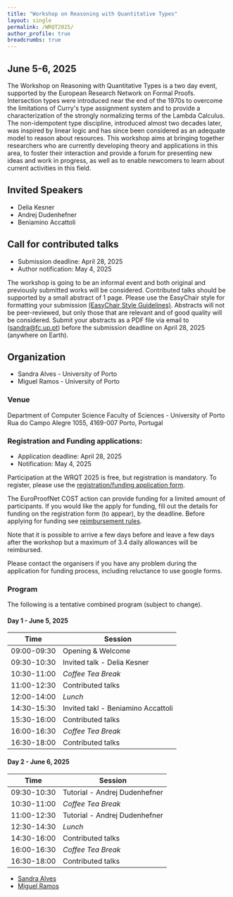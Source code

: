 ```yaml
---
title: "Workshop on Reasoning with Quantitative Types"
layout: single
permalink: /WRQT2025/
author_profile: true
breadcrumbs: true
---
```


## June 5-6, 2025
The Workshop on Reasoning with Quantitative Types is a two day event, supported by the European Research Network on Formal Proofs.  Intersection types were introduced near the end of the 1970s to overcome the limitations of Curry's type assignment system and to provide a characterization of the strongly normalizing terms of the Lambda Calculus. The non-idempotent type discipline, introduced almost two decades later, was inspired by linear logic and has since been considered as an adequate model to reason about resources. This workshop aims at bringing together researchers who are currently developing theory and applications in this area, to foster their interaction and provide a forum for presenting new ideas and work in progress, as well as to enable newcomers to learn about current activities in this field.

## Invited Speakers
- Delia Kesner 
- Andrej Dudenhefner
- Beniamino Accattoli

## Call for contributed talks
* Submission deadline: April 28, 2025
* Author notification:  May 4, 2025

The workshop is going to be an informal event and both original and previously submitted works will be considered.
Contributed talks should be supported by a small abstract of 1 page. Please use the EasyChair style for formatting your submission [(EasyChair Style Guidelines)](https://easychair.org/publications/for_authors). Abstracts will not be peer-reviewed, but only those that are relevant and of good quality will be considered. Submit your abstracts as a PDF file via email to (sandra@fc.up.pt) before the submission deadline on April 28, 2025 (anywhere on Earth).

## Organization
* Sandra Alves - University of Porto
* Miguel Ramos - University of Porto

### Venue
Department of Computer Science
Faculty of Sciences - University of Porto
Rua do Campo Alegre 1055, 
4169-007 Porto, Portugal


### Registration and Funding applications:
* Application deadline: April 28, 2025
* Notification:  May 4, 2025
  
Participation at the WRQT 2025 is free, but registration is mandatory. To register, please use the [registration/funding application form](https://docs.google.com/forms/d/e/1FAIpQLSe6uXqOorYKbeaSn_LfnVH6HHL_CeMX0UeqvOFNbAeWMy0OLw/viewform?usp=sf_link).

The EuroProofNet COST action can provide funding for a limited amount of participants. If you would like the apply for funding, fill out the details for funding on the registration form (to appear), by the deadline. Before applying for funding see [reimbursement rules](../reimbursement-rules).

Note that it is possible to arrive a few days before and leave a few days after the workshop but a maximum of 3.4 daily allowances will be reimbursed.

Please contact the organisers if you have any problem during the application for funding process, including reluctance to use google forms.

### Program
The following is a tentative combined program (subject to change).

#### Day 1 - June 5, 2025

| Time        | Session |
| ----------- | ----------- |
| 09:00-09:30 | Opening & Welcome |
| 09:30-10:30 | Invited talk -  Delia Kesner|
| 10:30-11:00 |  _Coffee Tea Break_ |
| 11:00-12:30 | Contributed talks |
| 12:00-14:00 | _Lunch_ |
| 14:30-15:30 | Invited takl - Beniamino Accattoli |
| 15:30-16:00 | Contributed talks |
| 16:00-16:30 | _Coffee Tea Break_ |
| 16:30-18:00 | Contributed talks |


#### Day 2 - June 6, 2025 

| Time        | Session |
| ----------- | ----------- |
| 09:30-10:30 | Tutorial - Andrej Dudenhefner |
| 10:30-11:00 |  _Coffee Tea Break_ |
| 11:00-12:30 | Tutorial - Andrej Dudenhefner |
| 12:30-14:30 | _Lunch_ |
| 14:30-16:00 | Contributed talks |
| 16:00-16:30 | _Coffee Tea Break_ |
| 16:30-18:00 | Contributed talks |

* [Sandra Alves](https://www.dcc.fc.up.pt/~sandra/Home/Home.html)
* [Miguel Ramos](https://boilnkettle.github.io)
